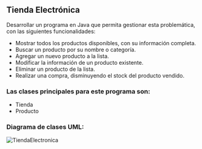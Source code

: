 ## Tienda Electrónica
Desarrollar un programa en Java que permita gestionar esta problemática, con las siguientes funcionalidades:
- Mostrar todos los productos disponibles, con su información completa.
- Buscar un producto por su nombre o categoría.
- Agregar un nuevo producto a la lista.
- Modificar la información de un producto existente.
- Eliminar un producto de la lista.
- Realizar una compra, disminuyendo el stock del producto vendido.

### Las clases principales para este programa son:
- Tienda
- Producto

### Diagrama de clases UML:
![TiendaElectronica](https://github.com/NichoUlloa/TiendaElectronica/assets/145157325/a5d49e1c-6be5-46b1-846e-5479d783c598)


